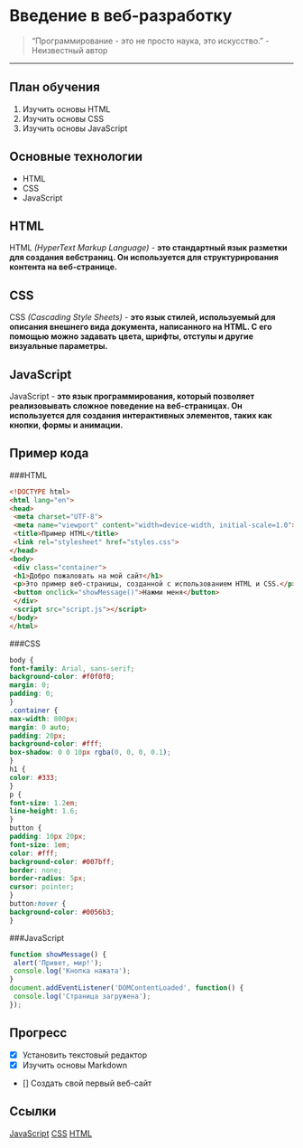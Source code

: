 # **Введение в веб-разработку**
>“Программирование - это не просто наука, это искусство.” - Неизвестный автор
***
## План обучения
1. Изучить основы HTML
2. Изучить основы CSS
3. Изучить основы JavaScript 
## Основные технологии
- HTML
- CSS
- JavaScript
## HTML
HTML *(HyperText Markup Language)* - **это стандартный язык разметки для создания вебстраниц. Он используется для структурирования контента на веб-странице.**
## CSS
CSS *(Cascading Style Sheets)* - **это язык стилей, используемый для описания внешнего
вида документа, написанного на HTML. С его помощью можно задавать цвета, шрифты,
отступы и другие визуальные параметры.**
## JavaScript
JavaScript - **это язык программирования, который позволяет реализовывать сложное
поведение на веб-страницах. Он используется для создания интерактивных элементов,
таких как кнопки, формы и анимации.**
## Пример кода
###HTML
```HTML
<!DOCTYPE html>
<html lang="en">
<head>
 <meta charset="UTF-8">
 <meta name="viewport" content="width=device-width, initial-scale=1.0">
 <title>Пример HTML</title>
 <link rel="stylesheet" href="styles.css">
</head>
<body>
 <div class="container">
 <h1>Добро пожаловать на мой сайт</h1>
 <p>Это пример веб-страницы, созданной с использованием HTML и CSS.</p>
 <button onclick="showMessage()">Нажми меня</button>
 </div>
 <script src="script.js"></script>
</body>
</html>
```
 ###CSS
 ```CSS
body {
 font-family: Arial, sans-serif;
 background-color: #f0f0f0;
 margin: 0;
 padding: 0;
}
.container {
 max-width: 800px;
 margin: 0 auto;
 padding: 20px;
 background-color: #fff;
 box-shadow: 0 0 10px rgba(0, 0, 0, 0.1);
}
h1 {
 color: #333;
}
p {
 font-size: 1.2em;
 line-height: 1.6;
}
button {
 padding: 10px 20px;
 font-size: 1em;
 color: #fff;
 background-color: #007bff;
 border: none;
 border-radius: 5px;
 cursor: pointer;
}
button:hover {
 background-color: #0056b3;
}
```
###JavaScript
```JavaScript
function showMessage() {
 alert('Привет, мир!');
 console.log('Кнопка нажата');
}
document.addEventListener('DOMContentLoaded', function() {
 console.log('Страница загружена');
});
```
## Прогресс
- [x] Установить текстовый редактор  
- [x] Изучить основы Markdown  
- [] Создать свой первый веб-сайт  
## Ссылки
[JavaScript](https://learn.javascript.ru/?ysclid=m1rzgxjl32521824358)
[CSS](https://developer.mozilla.org/en-US/docs/Web/CSS)
[HTML](https://developer.mozilla.org/ru/docs/Learn/Getting_started_with_the_web/HTML_basics)



 

